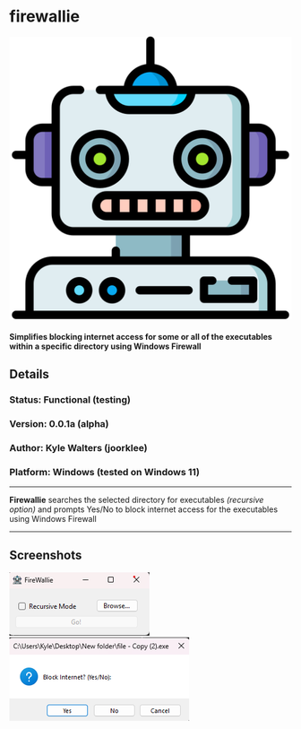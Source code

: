 # firewallie

![logo](./Docs/robot.png)

#### Simplifies blocking internet access for some or all of the executables within a specific directory using Windows Firewall

## Details

### Status: Functional (testing)
### Version: 0.0.1a (alpha)
### Author: Kyle Walters (joorklee)
### Platform: Windows (tested on Windows 11)

---


**Firewallie** searches the selected directory for executables _(recursive option)_ and prompts Yes/No to block internet access for the executables using Windows Firewall

---

## Screenshots

![initial screen](./Docs/initial-screen.png)
![blocking prompt screen](./Docs/block-screen.png)
